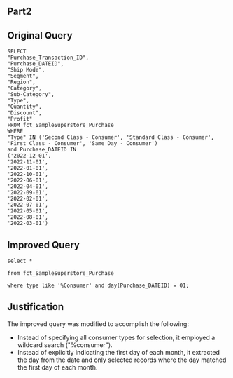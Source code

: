 ## Part2

## Original Query
```
SELECT
"Purchase_Transaction_ID",
"Purchase_DATEID",
"Ship Mode",
"Segment",
"Region",
"Category",
"Sub-Category",
"Type",
"Quantity",
"Discount",
"Profit"
FROM fct_SampleSuperstore_Purchase
WHERE
"Type" IN ('Second Class - Consumer', 'Standard Class - Consumer', 'First Class - Consumer', 'Same Day - Consumer')
and Purchase_DATEID IN 
('2022-12-01',
'2022-11-01',
'2022-01-01',
'2022-10-01',
'2022-06-01',
'2022-04-01',
'2022-09-01',
'2022-02-01',
'2022-07-01',
'2022-05-01',
'2022-08-01',
'2022-03-01')
```

## Improved Query
```
select *

from fct_SampleSuperstore_Purchase

where type like '%Consumer' and day(Purchase_DATEID) = 01;
```

## Justification
The improved query was modified to accomplish the following: 
- Instead of specifying all consumer types for selection, it employed a wildcard search ("%consumer"). 
- Instead of explicitly indicating the first day of each month, it extracted the day from the date and only selected records where 
  the day matched the first day of each month.

